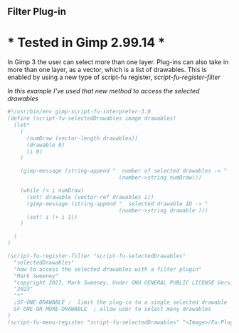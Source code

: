 ## Filter Plug-in

# * Tested in Gimp 2.99.14 *

In Gimp 3 the user can select more than one layer.  Plug-ins can also take in
more than one layer, as a vector, which is a list of drawables.  This is enabled 
by using a new type of script-fu register, *script-fu-register-filter*  
  
*In this example I've used that new method to access the selected drawables*

```scheme
#!/usr/bin/env gimp-script-fu-interpreter-3.0
(define (script-fu-selectedDrawables image drawables) 
  (let*
    (
      (numDraw (vector-length drawables))
      (drawable 0)
      (i 0)
    )

    (gimp-message (string-append "  number of selected drawables -> "
                                   (number->string numDraw)))

    (while (< i numDraw)
      (set! drawable (vector-ref drawables i))
      (gimp-message (string-append "  selected drawable ID -> "
                                   (number->string drawable )))
      (set! i (+ i 1))
    )

  )
)

(script-fu-register-filter "script-fu-selectedDrawables"
  "selectedDrawables" 
  "how to access the selected drawables with a filter plugin" 
  "Mark Sweeney"
  "copyright 2023, Mark Sweeney, Under GNU GENERAL PUBLIC LICENSE Version 3"
  "2023"
  "*"
  ;SF-ONE-DRAWABLE ;  limit the plug-in to a single selected drawable
  SF-ONE-OR-MORE-DRAWABLE  ; allow user to select many drawables 
)
(script-fu-menu-register "script-fu-selectedDrawables" "<Image>/Fu-Plugin")
```
